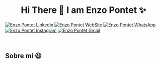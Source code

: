 <h1 align="center">Hi There 👋  I am Enzo Pontet ✨ </h1> 
<p align="center">


<a href="https://www.linkedin.com/in/enzo-pontet-4590b0242/" target="blank"><img align="center" src="https://img.shields.io/badge/LinkedIn-0077B5?style=for-the-badge&logo=linkedin&logoColor=white" alt="Enzo Pontet Linkedin"/></a>
<a href="https://portfolio-enzo-pontet.vercel.app/" target="blank"><img align="center" src="https://img.shields.io/badge/website-000000?style=for-the-badge&logo=About.me&logoColor=white" alt="Enzo Pontet WebSite"/></a>
<a href="https://api.whatsapp.com/send/?phone=%2B598099352627" target="blank"><img align="center" src="https://img.shields.io/badge/WhatsApp-25D366?style=for-the-badge&logo=whatsapp&logoColor=white" alt="Enzo Pontet  WhatsApp"  /></a>
<a href = "https://www.instagram.com/enzo.pontet/" target="blank"><img align="center" src="https://img.shields.io/badge/Instagram-E4405F?style=for-the-badge&logo=instagram&logoColor=white" alt="Enzo Pontet  Instagram"  /></a>
<a href = "mailto:enzopch2022@gmail.com" target="blank"><img align="center" src="https://img.shields.io/badge/Gmail-D14836?style=for-the-badge&logo=gmail&logoColor=white" alt="Enzo Pontet Gmail"  /></a>
  </p>
<br>
<h2>Sobre mi 😃</h2>

